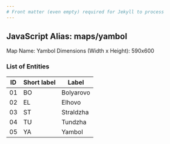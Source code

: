 ```yaml
---
# Front matter (even empty) required for Jekyll to process
---
```


## JavaScript Alias: maps/yambol

Map Name: Yambol
Dimensions (Width x Height): 590x600





### List of Entities

ID | Short label | Label
---|---|---|
01|BO|Bolyarovo
02|EL|Elhovo
03|ST|Straldzha
04|TU|Tundzha
05|YA|Yambol

